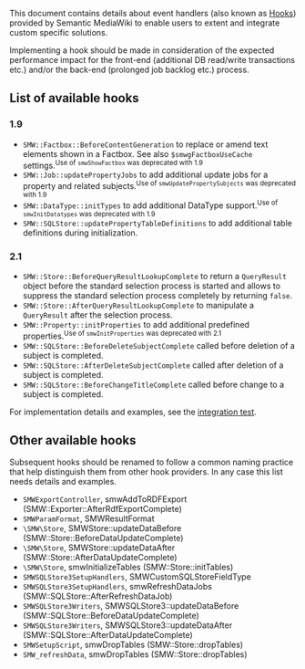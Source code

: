 This document contains details about event handlers (also known as [Hooks][hooks]) provided by Semantic MediaWiki to enable users to extent and integrate custom specific solutions.

Implementing a hook should be made in consideration of the expected performance impact for the front-end (additional DB read/write transactions etc.) and/or the back-end (prolonged job backlog etc.) process.

## List of available hooks

### 1.9

- `SMW::Factbox::BeforeContentGeneration` to replace or amend text elements shown in a Factbox. See also `$smwgFactboxUseCache` settings.<sup>Use of `smwShowFactbox` was deprecated with 1.9</sup>
- `SMW::Job::updatePropertyJobs` to add additional update jobs for a property and related subjects.<sup>Use of `smwUpdatePropertySubjects` was deprecated with 1.9</sup>
- `SMW::DataType::initTypes` to add additional DataType support.<sup>Use of `smwInitDatatypes` was deprecated with 1.9</sup>
- `SMW::SQLStore::updatePropertyTableDefinitions` to add additional table definitions during initialization.

### 2.1

- `SMW::Store::BeforeQueryResultLookupComplete` to return a `QueryResult` object before the standard selection process is
  started and allows to suppress the standard selection process completely by returning `false`.
- `SMW::Store::AfterQueryResultLookupComplete`  to manipulate a `QueryResult` after the selection process.
- `SMW::Property::initProperties` to add additional predefined properties.<sup>Use of `smwInitProperties` was deprecated with 2.1</sup>
- `SMW::SQLStore::BeforeDeleteSubjectComplete` called before deletion of a subject is completed.
- `SMW::SQLStore::AfterDeleteSubjectComplete` called after deletion of a subject is completed.
- `SMW::SQLStore::BeforeChangeTitleComplete` called before change to a subject is completed.

For implementation details and examples, see the [integration test](https://github.com/SemanticMediaWiki/SemanticMediaWiki/blob/master/tests/phpunit/Integration/SemanticMediaWikiProvidedHookInterfaceIntegrationTest.php).

## Other available hooks

Subsequent hooks should be renamed to follow a common naming practice that help distinguish them from other hook providers. In any case this list needs details and examples.

* `SMWExportController`, smwAddToRDFExport (SMW::Exporter::AfterRdfExportComplete)
* `SMWParamFormat`, SMWResultFormat
* `\SMW\Store`, SMWStore::updateDataBefore (SMW::Store::BeforeDataUpdateComplete)
* `\SMW\Store`, SMWStore::updateDataAfter (SMW::Store::AfterDataUpdateComplete)
* `\SMW\Store`, smwInitializeTables (SMW::Store::initTables)
* `SMWSQLStore3SetupHandlers`, SMWCustomSQLStoreFieldType
* `SMWSQLStore3SetupHandlers`, smwRefreshDataJobs (SMW::SQLStore::AfterRefreshDataJob)
* `SMWSQLStore3Writers`, SMWSQLStore3::updateDataBefore (SMW::SQLStore::BeforeDataUpdateComplete)
* `SMWSQLStore3Writers`, SMWSQLStore3::updateDataAfter (SMW::SQLStore::AfterDataUpdateComplete)
* `SMWSetupScript`, smwDropTables (SMW::Store::dropTables)
* `SMW_refreshData`, smwDropTables (SMW::Store::dropTables)

[hooks]: https://www.mediawiki.org/wiki/Hooks "Manual:Hooks"
